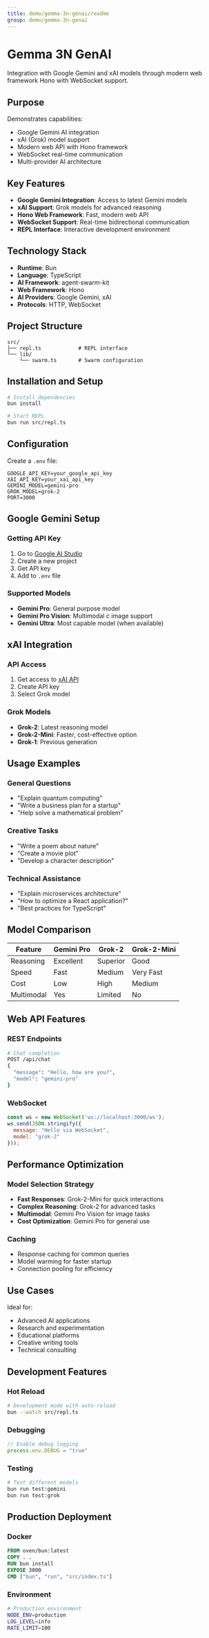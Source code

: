 ```yaml
---
title: demo/gemma-3n-genai/readme
group: demo/gemma-3n-genai
---
```


# Gemma 3N GenAI

Integration with Google Gemini and xAI models through modern web framework Hono with WebSocket support.

## Purpose

Demonstrates capabilities:
- Google Gemini AI integration
- xAI (Grok) model support  
- Modern web API with Hono framework
- WebSocket real-time communication
- Multi-provider AI architecture

## Key Features

- **Google Gemini Integration**: Access to latest Gemini models
- **xAI Support**: Grok models for advanced reasoning
- **Hono Web Framework**: Fast, modern web API
- **WebSocket Support**: Real-time bidirectional communication
- **REPL Interface**: Interactive development environment

## Technology Stack

- **Runtime**: Bun
- **Language**: TypeScript
- **AI Framework**: agent-swarm-kit
- **Web Framework**: Hono
- **AI Providers**: Google Gemini, xAI
- **Protocols**: HTTP, WebSocket

## Project Structure

```
src/
├── repl.ts            # REPL interface
└── lib/
    └── swarm.ts       # Swarm configuration
```

## Installation and Setup

```bash
# Install dependencies
bun install

# Start REPL
bun run src/repl.ts
```

## Configuration

Create a `.env` file:

```env
GOOGLE_API_KEY=your_google_api_key
XAI_API_KEY=your_xai_api_key
GEMINI_MODEL=gemini-pro
GROK_MODEL=grok-2
PORT=3000
```

## Google Gemini Setup

### Getting API Key
1. Go to [Google AI Studio](https://makersuite.google.com/)
2. Create a new project
3. Get API key
4. Add to `.env` file

### Supported Models
- **Gemini Pro**: General purpose model
- **Gemini Pro Vision**: Multimodal с image support
- **Gemini Ultra**: Most capable model (when available)

## xAI Integration

### API Access
1. Get access to [xAI API](https://x.ai/)
2. Create API key
3. Select Grok model

### Grok Models
- **Grok-2**: Latest reasoning model
- **Grok-2-Mini**: Faster, cost-effective option
- **Grok-1**: Previous generation

## Usage Examples

### General Questions
- "Explain quantum computing"
- "Write a business plan for a startup"
- "Help solve a mathematical problem"

### Creative Tasks
- "Write a poem about nature"
- "Create a movie plot"
- "Develop a character description"

### Technical Assistance
- "Explain microservices architecture"
- "How to optimize a React application?"
- "Best practices for TypeScript"

## Model Comparison

| Feature | Gemini Pro | Grok-2 | Grok-2-Mini |
|---------|------------|--------|-------------|
| Reasoning | Excellent | Superior | Good |
| Speed | Fast | Medium | Very Fast |
| Cost | Low | High | Medium |
| Multimodal | Yes | Limited | No |

## Web API Features

### REST Endpoints
```bash
# Chat completion
POST /api/chat
{
  "message": "Hello, how are you?",
  "model": "gemini-pro"
}
```

### WebSocket
```javascript
const ws = new WebSocket('ws://localhost:3000/ws');
ws.send(JSON.stringify({
  message: "Hello via WebSocket",
  model: "grok-2"
}));
```

## Performance Optimization

### Model Selection Strategy
- **Fast Responses**: Grok-2-Mini for quick interactions
- **Complex Reasoning**: Grok-2 for advanced tasks  
- **Multimodal**: Gemini Pro Vision for image tasks
- **Cost Optimization**: Gemini Pro for general use

### Caching
- Response caching for common queries
- Model warming for faster startup
- Connection pooling for efficiency

## Use Cases

Ideal for:
- Advanced AI applications
- Research and experimentation
- Educational platforms
- Creative writing tools
- Technical consulting

## Development Features

### Hot Reload
```bash
# Development mode with auto-reload
bun --watch src/repl.ts
```

### Debugging
```javascript
// Enable debug logging
process.env.DEBUG = "true"
```

### Testing
```bash
# Test different models
bun run test:gemini
bun run test:grok
```

## Production Deployment

### Docker
```dockerfile
FROM oven/bun:latest
COPY . .
RUN bun install
EXPOSE 3000
CMD ["bun", "run", "src/index.ts"]
```

### Environment
```bash
# Production environment
NODE_ENV=production
LOG_LEVEL=info
RATE_LIMIT=100
```